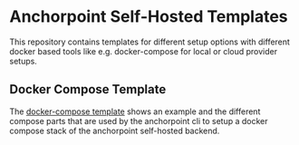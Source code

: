 # Anchorpoint Self-Hosted Templates
This repository contains templates for different setup options with different docker based tools like e.g. docker-compose for local or cloud provider setups.

## Docker Compose Template
The [docker-compose template](./docker_compose_template) shows an example and the different compose parts that are used by the anchorpoint cli to setup a docker compose stack of the anchorpoint self-hosted backend.
